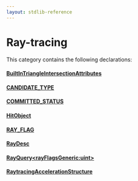 ```yaml
---
layout: stdlib-reference
---
```

# Ray-tracing

This category contains the following declarations:

#### [BuiltInTriangleIntersectionAttributes](builtintriangleintersectionattributes-057fr/index)

#### [CANDIDATE\_TYPE](candidate_type-012345678abcd)

#### [COMMITTED\_STATUS](committed_status-012345678abcdef)

#### [HitObject](hitobject-03/index)

#### [RAY\_FLAG](ray_flag-0124567)

#### [RayDesc](raydesc-03/index)

#### [RayQuery\<rayFlagsGeneric:uint\>](rayquery-03/index)

#### [RaytracingAccelerationStructure](raytracingaccelerationstructure-0am/index)


<!-- RTD-TOC-START
```{toctree}
:titlesonly:
:hidden:

BuiltInTriangleIntersectionAttributes <builtintriangleintersectionattributes-057fr/index>
CANDIDATE_TYPE <candidate_type-012345678abcd>
COMMITTED_STATUS <committed_status-012345678abcdef>
HitObject <hitobject-03/index>
RAY_FLAG <ray_flag-0124567>
RayDesc <raydesc-03/index>
RayQuery <rayquery-03/index>
RaytracingAccelerationStructure <raytracingaccelerationstructure-0am/index>
```
RTD-TOC-END -->

